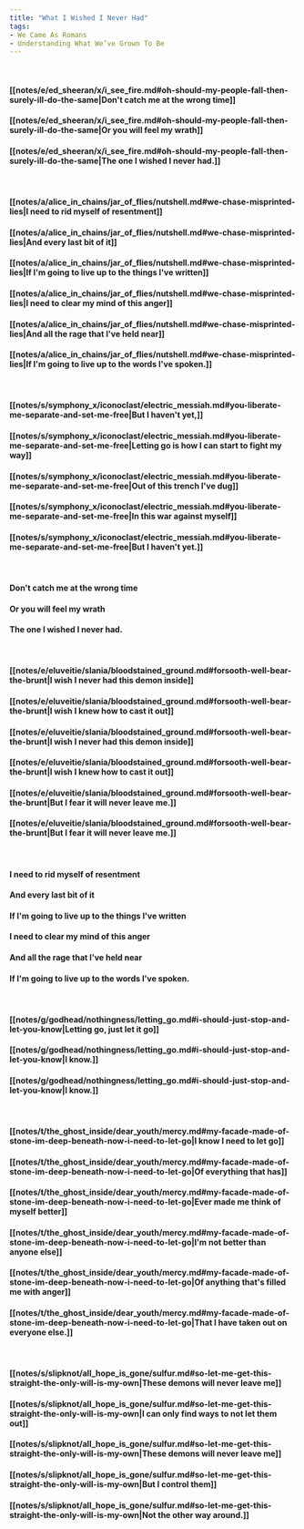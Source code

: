 ```yaml
---
title: "What I Wished I Never Had"
tags:
- We Came As Romans
- Understanding What We’ve Grown To Be
---
```

&nbsp;
#### [[notes/e/ed_sheeran/x/i_see_fire.md#oh-should-my-people-fall-then-surely-ill-do-the-same|Don't catch me at the wrong time]]
#### [[notes/e/ed_sheeran/x/i_see_fire.md#oh-should-my-people-fall-then-surely-ill-do-the-same|Or you will feel my wrath]]
#### [[notes/e/ed_sheeran/x/i_see_fire.md#oh-should-my-people-fall-then-surely-ill-do-the-same|The one I wished I never had.]]
&nbsp;
#### [[notes/a/alice_in_chains/jar_of_flies/nutshell.md#we-chase-misprinted-lies|I need to rid myself of resentment]]
#### [[notes/a/alice_in_chains/jar_of_flies/nutshell.md#we-chase-misprinted-lies|And every last bit of it]]
#### [[notes/a/alice_in_chains/jar_of_flies/nutshell.md#we-chase-misprinted-lies|If I'm going to live up to the things I've written]]
#### [[notes/a/alice_in_chains/jar_of_flies/nutshell.md#we-chase-misprinted-lies|I need to clear my mind of this anger]]
#### [[notes/a/alice_in_chains/jar_of_flies/nutshell.md#we-chase-misprinted-lies|And all the rage that I've held near]]
#### [[notes/a/alice_in_chains/jar_of_flies/nutshell.md#we-chase-misprinted-lies|If I'm going to live up to the words I've spoken.]]
&nbsp;
#### [[notes/s/symphony_x/iconoclast/electric_messiah.md#you-liberate-me-separate-and-set-me-free|But I haven't yet,]]
#### [[notes/s/symphony_x/iconoclast/electric_messiah.md#you-liberate-me-separate-and-set-me-free|Letting go is how I can start to fight my way]]
#### [[notes/s/symphony_x/iconoclast/electric_messiah.md#you-liberate-me-separate-and-set-me-free|Out of this trench I've dug]]
#### [[notes/s/symphony_x/iconoclast/electric_messiah.md#you-liberate-me-separate-and-set-me-free|In this war against myself]]
#### [[notes/s/symphony_x/iconoclast/electric_messiah.md#you-liberate-me-separate-and-set-me-free|But I haven't yet.]]
&nbsp;
#### Don't catch me at the wrong time
#### Or you will feel my wrath
#### The one I wished I never had.
&nbsp;
#### [[notes/e/eluveitie/slania/bloodstained_ground.md#forsooth-well-bear-the-brunt|I wish I never had this demon inside]]
#### [[notes/e/eluveitie/slania/bloodstained_ground.md#forsooth-well-bear-the-brunt|I wish I knew how to cast it out]]
#### [[notes/e/eluveitie/slania/bloodstained_ground.md#forsooth-well-bear-the-brunt|I wish I never had this demon inside]]
#### [[notes/e/eluveitie/slania/bloodstained_ground.md#forsooth-well-bear-the-brunt|I wish I knew how to cast it out]]
#### [[notes/e/eluveitie/slania/bloodstained_ground.md#forsooth-well-bear-the-brunt|But I fear it will never leave me.]]
#### [[notes/e/eluveitie/slania/bloodstained_ground.md#forsooth-well-bear-the-brunt|But I fear it will never leave me.]]
&nbsp;
#### I need to rid myself of resentment
#### And every last bit of it
#### If I'm going to live up to the things I've written
#### I need to clear my mind of this anger
#### And all the rage that I've held near
#### If I'm going to live up to the words I've spoken.
&nbsp;
#### [[notes/g/godhead/nothingness/letting_go.md#i-should-just-stop-and-let-you-know|Letting go, just let it go]]
#### [[notes/g/godhead/nothingness/letting_go.md#i-should-just-stop-and-let-you-know|I know.]]
#### [[notes/g/godhead/nothingness/letting_go.md#i-should-just-stop-and-let-you-know|I know.]]
&nbsp;
#### [[notes/t/the_ghost_inside/dear_youth/mercy.md#my-facade-made-of-stone-im-deep-beneath-now-i-need-to-let-go|I know I need to let go]]
#### [[notes/t/the_ghost_inside/dear_youth/mercy.md#my-facade-made-of-stone-im-deep-beneath-now-i-need-to-let-go|Of everything that has]]
#### [[notes/t/the_ghost_inside/dear_youth/mercy.md#my-facade-made-of-stone-im-deep-beneath-now-i-need-to-let-go|Ever made me think of myself better]]
#### [[notes/t/the_ghost_inside/dear_youth/mercy.md#my-facade-made-of-stone-im-deep-beneath-now-i-need-to-let-go|I'm not better than anyone else]]
#### [[notes/t/the_ghost_inside/dear_youth/mercy.md#my-facade-made-of-stone-im-deep-beneath-now-i-need-to-let-go|Of anything that's filled me with anger]]
#### [[notes/t/the_ghost_inside/dear_youth/mercy.md#my-facade-made-of-stone-im-deep-beneath-now-i-need-to-let-go|That I have taken out on everyone else.]]
&nbsp;
#### [[notes/s/slipknot/all_hope_is_gone/sulfur.md#so-let-me-get-this-straight-the-only-will-is-my-own|These demons will never leave me]]
#### [[notes/s/slipknot/all_hope_is_gone/sulfur.md#so-let-me-get-this-straight-the-only-will-is-my-own|I can only find ways to not let them out]]
#### [[notes/s/slipknot/all_hope_is_gone/sulfur.md#so-let-me-get-this-straight-the-only-will-is-my-own|These demons will never leave me]]
#### [[notes/s/slipknot/all_hope_is_gone/sulfur.md#so-let-me-get-this-straight-the-only-will-is-my-own|But I control them]]
#### [[notes/s/slipknot/all_hope_is_gone/sulfur.md#so-let-me-get-this-straight-the-only-will-is-my-own|Not the other way around.]]
